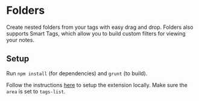 # Folders

Create nested folders from your tags with easy drag and drop. Folders also supports Smart Tags, which allow you to build custom filters for viewing your notes.

## Setup

Run `npm install` (for dependencies) and `grunt` (to build).

Follow the instructions [here](https://docs.standardnotes.org/extensions/local-setup) to setup the extension locally. Make sure the `area` is set to `tags-list`.